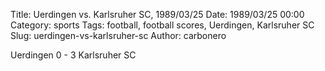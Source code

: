 Title: Uerdingen vs. Karlsruher SC, 1989/03/25
Date: 1989/03/25 00:00
Category: sports
Tags: football, football scores, Uerdingen, Karlsruher SC
Slug: uerdingen-vs-karlsruher-sc
Author: carbonero


Uerdingen 0 - 3 Karlsruher SC
